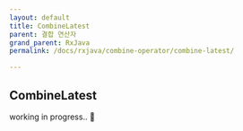 ```yaml
---
layout: default
title: CombineLatest
parent: 결합 연산자
grand_parent: RxJava
permalink: /docs/rxjava/combine-operator/combine-latest/

---
```


## CombineLatest



working in progress.. 🚧

